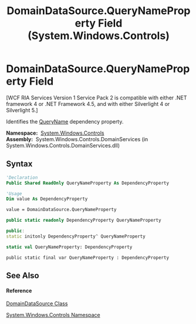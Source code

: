﻿---
title: DomainDataSource.QueryNameProperty Field (System.Windows.Controls)
TOCTitle: QueryNameProperty Field
ms:assetid: F:System.Windows.Controls.DomainDataSource.QueryNameProperty
ms:mtpsurl: https://msdn.microsoft.com/en-us/library/system.windows.controls.domaindatasource.querynameproperty(v=VS.91)
ms:contentKeyID: 28754841
ms.date: 01/27/2012
mtps_version: v=VS.91
f1_keywords:
- System.Windows.Controls.DomainDataSource.QueryNameProperty
dev_langs:
- CSharp
- JScript
- VB
- FSharp
- c++
api_location:
- System.Windows.Controls.DomainServices.dll
api_name:
- System.Windows.Controls.DomainDataSource.QueryNameProperty
api_type:
- Managed
topic_type:
- apiref
- kbSyntax
product_family_name: VS
ROBOTS: INDEX,FOLLOW
---

# DomainDataSource.QueryNameProperty Field

\[WCF RIA Services Version 1 Service Pack 2 is compatible with either .NET framework 4 or .NET Framework 4.5, and with either Silverlight 4 or Silverlight 5.\]

Identifies the [QueryName](ee732614\(v=vs.91\).md) dependency property.

**Namespace:**  [System.Windows.Controls](ms590941\(v=vs.91\).md)  
**Assembly:**  System.Windows.Controls.DomainServices (in System.Windows.Controls.DomainServices.dll)

## Syntax

``` vb
'Declaration
Public Shared ReadOnly QueryNameProperty As DependencyProperty
```

``` vb
'Usage
Dim value As DependencyProperty

value = DomainDataSource.QueryNameProperty
```

``` csharp
public static readonly DependencyProperty QueryNameProperty
```

``` c++
public:
static initonly DependencyProperty^ QueryNameProperty
```

``` fsharp
static val QueryNameProperty: DependencyProperty
```

``` jscript
public static final var QueryNameProperty : DependencyProperty
```

## See Also

#### Reference

[DomainDataSource Class](ee732901\(v=vs.91\).md)

[System.Windows.Controls Namespace](ms590941\(v=vs.91\).md)

